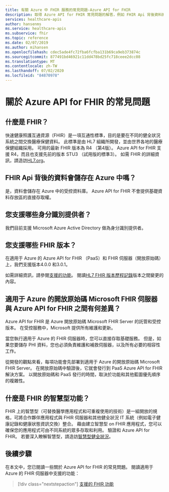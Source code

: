 ```yaml
---
title: 有關 Azure 中 FHIR 服務的常見問題-Azure API for FHIR
description: 取得 Azure API for FHIR 常見問題的解答，例如 FHIR Api 背後資料的儲存位置，以及版本支援。
services: healthcare-apis
author: hansenms
ms.service: healthcare-apis
ms.subservice: fhir
ms.topic: reference
ms.date: 02/07/2019
ms.author: mihansen
ms.openlocfilehash: cdec5ade4fc72fba6fcfba131b69ca9eb373874c
ms.sourcegitcommit: 877491bd46921c11dd478bd25fc718ceee2dcc08
ms.translationtype: MT
ms.contentlocale: zh-TW
ms.lasthandoff: 07/02/2020
ms.locfileid: "84870978"
---
```

# <a name="frequently-asked-questions-about-the-azure-api-for-fhir"></a>關於 Azure API for FHIR 的常見問題

## <a name="what-is-fhir"></a>什麼是 FHIR？
快速健康照護互通資源（FHIR）是一項互通性標準，目的是要在不同的健全狀況系統之間交換醫療保健資料。 此標準是由 HL7 組織所開發，並由世界各地的醫療保健組織採用。 可用的最新 FHIR 版本為 R4 （第4版）。 Azure API for FHIR 支援 R4，而且也支援先前的版本 STU3 （試用版的標準3）。 如需 FHIR 的詳細資訊，請造訪[HL7.org](http://hl7.org/fhir/summary.html)。

## <a name="is-the-data-behind-the-fhir-apis-stored-in-azure"></a>FHIR Api 背後的資料會儲存在 Azure 中嗎？

是，資料會儲存在 Azure 中的受控資料庫。 Azure API for FHIR 不會提供基礎資料存放區的直接存取權。

## <a name="what-identity-provider-do-you-support"></a>您支援哪些身分識別提供者？

我們目前支援 Microsoft Azure Active Directory 做為身分識別提供者。

## <a name="what-fhir-version-do-you-support"></a>您支援哪些 FHIR 版本？

在適用于 Azure 的 Azure API for FHIR （PaaS）和 FHIR 伺服器（開放原始碼）上，我們支援版本4.0.0 和3.0.1。

如需詳細資訊，請參閱[支援的功能](fhir-features-supported.md)。 閱讀[HL7 FHIR 版本歷程記錄](https://hl7.org/fhir/R4/history.html)版本之間變更的內容。

## <a name="whats-the-difference-between-the-open-source-microsoft-fhir-server-for-azure-and-the-azure-api-for-fhir"></a>適用于 Azure 的開放原始碼 Microsoft FHIR 伺服器與 Azure API for FHIR 之間有何差異？

Azure API for FHIR 是 Azure 開放原始碼 Microsoft FHIR Server 的託管和受控版本。 在受控服務中，Microsoft 提供所有維護和更新。 

當您執行適用于 Azure 的 FHIR 伺服器時，您可以直接存取基礎服務。 但是，如果您要儲存 PHI 資料，您也必須負責維護和補救伺服器，以及所有必要的相容性工作。

從開發的觀點來看，每項功能會先部署到適用于 Azure 的開放原始碼 Microsoft FHIR Server。 在開放原始碼中驗證後，它就會發行到 PaaS Azure API for FHIR 解決方案。 以開放原始碼和 PaaS 發行的時間，取決於功能和其他藍圖優先順序的複雜性。 

## <a name="what-is-smart-on-fhir"></a>什麼是 FHIR 的智慧型功能？

FHIR 上的智慧型（可替換醫學應用程式和可重複使用的技術）是一組開放的規格，可將合作夥伴應用程式與 FHIR 伺服器和其他健全狀況 IT 系統（例如電子健康記錄和健康狀態資訊交換）整合。 藉由建立智慧型 on FHIR 應用程式，您可以確保您的應用程式可由不同系統的眾多存取和利用。
驗證和 Azure API for FHIR。 若要深入瞭解智慧型，請造訪[智慧型健全狀況](https://smarthealthit.org/)。

## <a name="next-steps"></a>後續步驟

在本文中，您已閱讀一些關於 Azure API for FHIR 的常見問題。 閱讀適用于 Azure 的 FHIR 伺服器中支援的功能：
 
>[!div class="nextstepaction"]
>[支援的 FHIR 功能](fhir-features-supported.md)